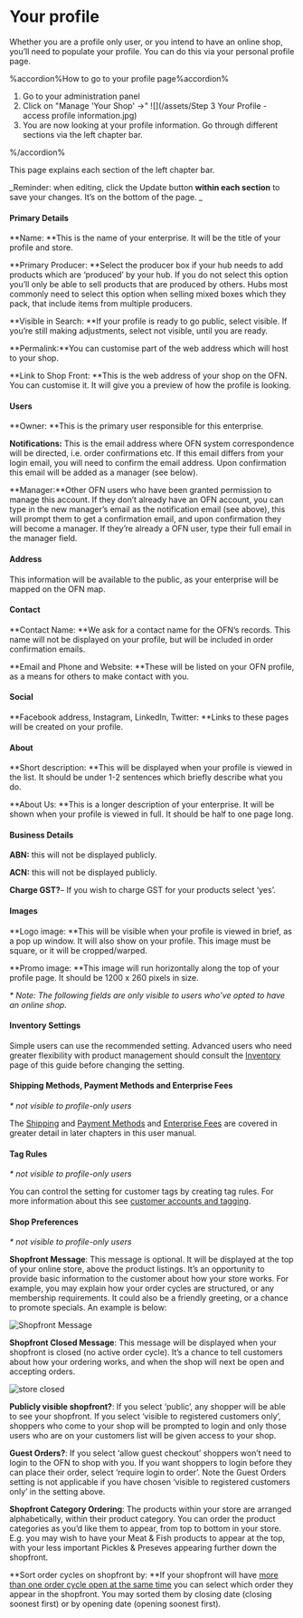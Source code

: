 # Your profile

Whether you are a profile only user, or you intend to have an online shop, you’ll need to populate your profile. You can do this via your personal profile page. 

%accordion%How to go to your profile page%accordion%

1. Go to your administration panel
2. Click on "Manage 'Your Shop' ->"
![](/assets/Step 3 Your Profile - access profile information.jpg)
3. You are now looking at your profile information. Go through different sections via the left chapter bar. 

%/accordion%

This page explains each section of the left chapter bar.

_Reminder: when editing, click the Update button **within each section** to save your changes. It’s on the bottom of the page. _

#### Primary Details

**Name: **This is the name of your enterprise. It will be the title of your profile and store.

**Primary Producer: **Select the producer box if your hub needs to add products which are ‘produced’ by your hub. If you do not select this option you’ll only be able to sell products that are produced by others. Hubs most commonly need to select this option when selling mixed boxes which they pack, that include items from multiple producers.

**Visible in Search: **If your profile is ready to go public, select visible. If you’re still making adjustments, select not visible, until you are ready.

**Permalink:**You can customise part of the web address which will host to your shop.

**Link to Shop Front: **This is the web address of your shop on the OFN. You can customise it. It will give you a preview of how the profile is looking.

#### Users

**Owner: **This is the primary user responsible for this enterprise.

**Notifications:** This is the email address where OFN system correspondence will be directed, i.e. order confirmations etc. If this email differs from your login email, you will need to confirm the email address. Upon confirmation this email will be added as a manager \(see below\).

**Manager:**Other OFN users who have been granted permission to manage this account. If they don’t already have an OFN account, you can type in the new manager’s email as the notification email \(see above\), this will prompt them to get a confirmation email, and upon confirmation they will become a manager. If they’re already a OFN user, type their full email in the manager field.

#### Address

This information will be available to the public, as your enterprise will be mapped on the OFN map.

#### Contact

**Contact Name: **We ask for a contact name for the OFN’s records. This name will not be displayed on your profile, but will be included in order confirmation emails.

**Email and Phone and Website: **These will be listed on your OFN profile, as a means for others to make contact with you.

#### Social

**Facebook address, Instagram, LinkedIn, Twitter: **Links to these pages will be created on your profile.

#### About

**Short description: **This will be displayed when your profile is viewed in the list. It should be under 1-2 sentences which briefly describe what you do.

**About Us: **This is a longer description of your enterprise. It will be shown when your profile is viewed in full. It should be half to one page long.

#### Business Details

**ABN:**  this will not be displayed publicly.

**ACN:** this will not be displayed publicly.

**Charge GST?**– If you wish to charge GST for your products select ‘yes’.

#### Images

**Logo image: **This will be visible when your profile is viewed in brief, as a pop up window. It will also show on your profile. This image must be square, or it will be cropped/warped.

**Promo image: **This image will run horizontally along the top of your profile page. It should be 1200 x 260 pixels in size.

_\* Note: The following fields are only visible to users who’ve opted to have an online shop._

#### Inventory Settings

Simple users can use the recommended setting. Advanced users who need greater flexibility with product management should consult the [Inventory](/inventory.md) page of this guide before changing the setting.

#### Shipping Methods, Payment Methods and Enterprise Fees

_\* not visible to profile-only users_

The [Shipping](/shipping-methods.md) and [Payment Methods](/payment-methods-2.md) and [Enterprise Fees](/enterprise-fees.md) are covered in greater detail in later chapters in this user manual.

#### Tag Rules

_\* not visible to profile-only users_

You can control the setting for customer tags by creating tag rules. For more information about this see [customer accounts and tagging](/customer-accounts-and-tagging.md).

#### Shop Preferences

_\* not visible to profile-only users_

**Shopfront Message**: This message is optional. It will be displayed at the top of your online store, above the product listings. It’s an opportunity to provide basic information to the customer about how your store works. For example, you may explain how your order cycles are structured, or any membership requirements. It could also be a friendly greeting, or a chance to promote specials. An example is below:

![](https://openfoodnetwork.org/wp-content/uploads/2015/05/Shopfront-Message.png "Shopfront Message")

**Shopfront Closed Message**: This message will be displayed when your shopfront is closed \(no active order cycle\). It’s a chance to tell customers about how your ordering works, and when the shop will next be open and accepting orders.

![](https://openfoodnetwork.org/wp-content/uploads/2015/05/store-closed.png "store closed")

**Publicly visible shopfront?**: If you select ‘public’, any shopper will be able to see your shopfront. If you select ‘visible to registered customers only’, shoppers who come to your shop will be prompted to login and only those users who are on your customers list will be given access to your shop.

**Guest Orders?**: If you select ‘allow guest checkout’ shoppers won’t need to login to the OFN to shop with you. If you want shoppers to login before they can place their order, select ‘require login to order’. Note the Guest Orders setting is not applicable if you have chosen ‘visible to registered customers only’ in the setting above.

**Shopfront Category Ordering**: The products within your store are arranged alphabetically, within their product category. You can order the product categories as you’d like them to appear, from top to bottom in your store. E.g. you may wish to have your Meat & Fish products to appear at the top, with your less important Pickles & Preseves appearing further down the shopfront.

**Sort order cycles on shopfront by: **If your shopfront will have [more than one order cycle open at the same time](/opening-more-than-one-order-cycle.md) you can select which order they appear in the shopfront. You may sorted them by closing date \(closing soonest first\) or by opening date \(opening soonest first\).

